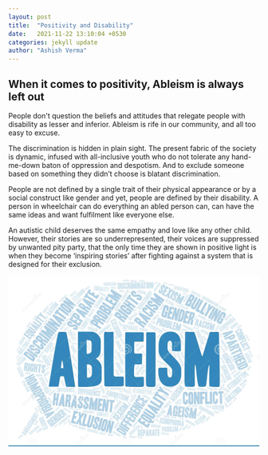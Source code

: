 ```yaml
---
layout: post
title:  "Positivity and Disability"
date:   2021-11-22 13:10:04 +0530
categories: jekyll update
author: "Ashish Verma"
---
```

## When it comes to positivity, Ableism is always left out

People don't question the beliefs and attitudes that relegate people with disability as lesser and inferior. Ableism is rife in our community, and all too easy to excuse. 

The discrimination is hidden in plain sight. The present fabric of the society is dynamic, infused with all-inclusive youth who do not tolerate any hand-me-down baton of oppression and despotism. And to exclude someone based on something they didn’t choose is blatant discrimination.

People are not defined by a single trait of their physical appearance or by a social construct like gender and yet, people are defined by their disability. A person in wheelchair can do everything an abled person can, can have the same ideas and want fulfilment like everyone else. 

An autistic child deserves the same empathy and love like any other child. However, their stories are so underrepresented, their voices are suppressed by unwanted pity party, that the only time they are shown in positive light is when they become ‘inspiring stories’ after fighting against a system that is designed for their exclusion.

![Positivity-and-disability]( /assets/images/positivity.png)
